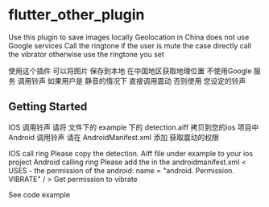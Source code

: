 # flutter_other_plugin

Use this plugin to save images locally
Geolocation in China does not use Google services
Call the ringtone if the user is mute the case directly call the vibrator otherwise use the ringtone you set

使用这个插件 可以将图片 保存到本地
在中国地区获取地理位置 不使用Google 服务
调用铃声 如果用户是 静音的情况下 直接调用震动 否则使用 您设定的铃声

## Getting Started
IOS 调用铃声
请将 文件下的 example 下的 detection.aiff 拷贝到您的ios 项目中
Android 调用铃声 请在 AndroidManifest.xml 添加
<uses-permission android:name="android.permission.VIBRATE" />
获取震动的权限

IOS call ring
Please copy the detection. Aiff file under example to your ios project
Android calling ring
Please add the in the androidmanifest.xml
< USES - the permission of the android: name = "android. Permission. VIBRATE" / >
Get permission to vibrate

See code example